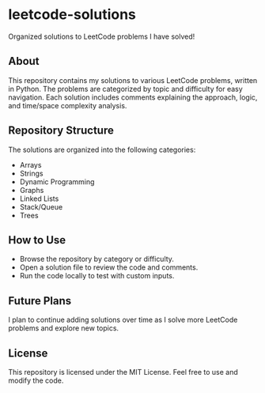 # leetcode-solutions
Organized solutions to LeetCode problems I have solved!

## About
This repository contains my solutions to various LeetCode problems, written in Python.
The problems are categorized by topic and difficulty for easy navigation. Each solution includes comments explaining the approach, logic, and time/space complexity analysis.

## Repository Structure
The solutions are organized into the following categories:

- Arrays
- Strings
- Dynamic Programming
- Graphs
- Linked Lists
- Stack/Queue
- Trees

## How to Use
- Browse the repository by category or difficulty.
- Open a solution file to review the code and comments.
- Run the code locally to test with custom inputs.

## Future Plans
I plan to continue adding solutions over time as I solve more LeetCode problems and explore new topics.

## License
This repository is licensed under the MIT License. Feel free to use and modify the code.
